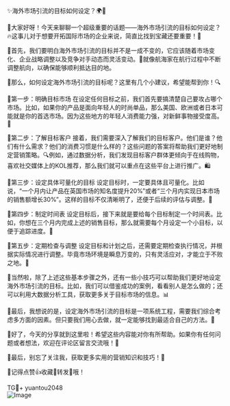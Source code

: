 ✨海外市场引流的目标如何设定？🌍🚀

🌟大家好呀！今天来聊聊一个超级重要的话题——海外市场引流的目标如何设定？🔥这事儿对于想要开拓国际市场的企业来说，简直比找到宝藏还要重要！💎

🌈首先，我们要明白海外市场引流的目标并不是一成不变的，它应该随着市场变化、企业战略调整以及竞争对手动态而灵活变动。🎯就像航海家在航行过程中不断调整航向，以确保能够顺利抵达目的地。

🌈那么，如何设定海外市场引流的目标呢？这里有几个小建议，希望能帮到你！🔍

💼第一步：明确目标市场
在设定任何目标之前，我们首先要搞清楚自己要攻占哪个市场。比如，如果你的产品是面向年轻人的时尚单品，那么美国、欧洲或者日本可能就是你的首选市场。因为这些地方的年轻人消费能力强，对新鲜事物接受度高。💃

💼第二步：了解目标客户
接着，我们需要深入了解我们的目标客户。他们是谁？他们有什么需求？他们的消费习惯是什么样的？这些问题的答案将帮助我们更好地制定营销策略。🔍例如，通过数据分析，我们发现目标客户群体更倾向于在线购物，喜欢社交媒体上的KOL推荐，那么我们就可以重点在这些平台上进行推广。🛍️

💼第三步：设定具体可量化的目标
设定目标时，一定要具体且可量化。比如说，“一个月内让产品在英国市场的知名度提升20%”或者“三个月内实现日本市场的销售额增长30%”。这样的目标不仅清晰明了，还便于后续的评估与调整。🎯

💼第四步：制定时间表
设定目标后，接下来就是要给每个目标制定一个时间表。比如，你想在三个月内完成上述的销售目标，那么就需要每个月设定一个小目标，以便于追踪进度。📅

💼第五步：定期检查与调整
设定目标和计划之后，还需要定期检查执行情况，并根据实际情况进行调整。毕竟市场环境是瞬息万变的，只有灵活应对，才能立于不败之地。🔄

🌈当然啦，除了上述这些基本步骤之外，还有一些小技巧可以帮助我们更好地设定海外市场引流的目标。比如，我们可以借鉴成功的案例，看看别人是怎么做的；还可以利用大数据分析工具，获取更多关于目标市场的信息。📊

🌈最后，我想说的是，设定海外市场引流的目标是一项系统工程，需要我们综合考虑多方面的因素。但只要我们用心去做，就一定能够找到最适合自己的方法。💪

🌈好了，今天的分享就到这里啦！希望这些内容能对你有所帮助。如果你有任何问题或者想法，欢迎在评论区留言交流哦！💌

🌈最后，别忘了关注我，获取更多实用的营销知识和技巧！🌟

🌈记得点赞👍收藏💖转发📖哦！

TG💪+ yuantou2048  
![Image](https://github.com/user-attachments/assets/42a5a4a5-fea9-4a1d-8aa0-73e57e430cca)